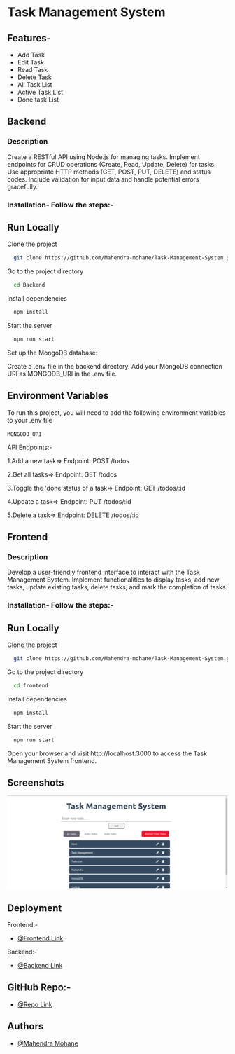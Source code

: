 # Task Management System

## Features- 

- Add Task
- Edit Task
- Read Task
- Delete Task
- All Task List
- Active Task List
- Done task List

## Backend

### Description
Create a RESTful API using Node.js  for managing tasks. Implement endpoints for CRUD operations (Create, Read, Update, Delete) for tasks. Use appropriate HTTP methods (GET, POST, PUT, DELETE) and status codes. Include validation for input data and handle potential errors gracefully.

### Installation- Follow the steps:-

## Run Locally

Clone the project

```bash
  git clone https://github.com/Mahendra-mohane/Task-Management-System.git
```

Go to the project directory

```bash
  cd Backend
```

Install dependencies

```bash
  npm install
```

Start the server

```bash
  npm run start
```

Set up the MongoDB database:

Create a .env file in the backend directory.
Add your MongoDB connection URI as MONGODB_URI in the .env file.

## Environment Variables

To run this project, you will need to add the following environment variables to your .env file

`MONGODB_URI`
 
API Endpoints:-

1.Add a new task=>  Endpoint: POST /todos

2.Get all tasks=>  Endpoint: GET /todos

3.Toggle the 'done'status of a task=> Endpoint: GET /todos/:id

4.Update a task=> Endpoint: PUT /todos/:id

5.Delete a task=> Endpoint: DELETE /todos/:id


## Frontend

### Description
Develop a user-friendly frontend interface to interact with the Task Management System. Implement functionalities to display tasks, add new tasks, update existing tasks, delete tasks, and mark the completion of tasks.

### Installation- Follow the steps:-
## Run Locally

Clone the project

```bash
  git clone https://github.com/Mahendra-mohane/Task-Management-System.git
```

Go to the project directory

```bash
  cd frontend
```

Install dependencies

```bash
  npm install
```

Start the server

```bash
  npm run start
```

Open your browser and visit http://localhost:3000 to access the Task Management System frontend.  

## Screenshots

![App Screenshot](https://github.com/Mahendra-mohane/Task-Management-System/blob/main/frontend/public/assets/Screenshot.png)



## Deployment

Frontend:-

 - [@Frontend Link](https://papaya-baklava-1419c4.netlify.app/)


Backend:-

  - [@Backend Link](https://elegant-lamb-dress.cyclic.app/todos)


## GitHub Repo:-

 - [@Repo Link](https://github.com/Mahendra-mohane/Task-Management-System)

## Authors

- [@Mahendra Mohane](https://github.com/Mahendra-mohane)
